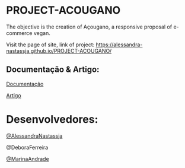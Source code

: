 # PROJECT-ACOUGANO
The objective is the creation of Açougano, a responsive proposal of e-commerce vegan. 

Visit the page of site, link of project: https://alessandra-nastassja.github.io/PROJECT-ACOUGANO/

## Documentação & Artigo:
[Documentação](https://www.dropbox.com/s/6krydk8jmczxawl/NOVA%20DOCUMENTA%C3%87%C3%83O%20A%C3%87OUGANO.docx?dl=0)

[Artigo](https://www.dropbox.com/s/b5x2ykd35clwf5a/Simgetec%20A%C3%87OUGANO%20%283%29.docx?dl=0)

# Desenvolvedores:
[@AlessandraNastassja](https://github.com/Alessandra-Nastassja)

@DeboraFerreira

[@MarinaAndrade](https://github.com/MarinAndrade)
